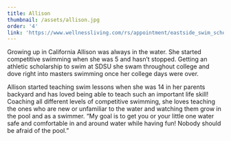 ```yaml
---
title: Allison
thumbnail: /assets/allison.jpg
order: '4'
link: 'https://www.wellnessliving.com/rs/appointment/eastside_swim_school?s_id=rQqGaf'
---
```

Growing up in California Allison was always in the water. She started competitive swimming when she was 5 and hasn’t stopped. Getting an athletic scholarship to swim at SDSU she swam throughout college and dove right into masters swimming once her college days were over. 

Allison started teaching swim lessons when she was 14 in her parents backyard and has loved being able to teach such an important life skill! Coaching all different levels of competitive swimming, she loves teaching the ones who are new or unfamiliar to the water and watching them grow in the pool and as a swimmer. “My goal is to get you or your little one water safe and comfortable in and around water while having fun! Nobody should be afraid of the pool.”
